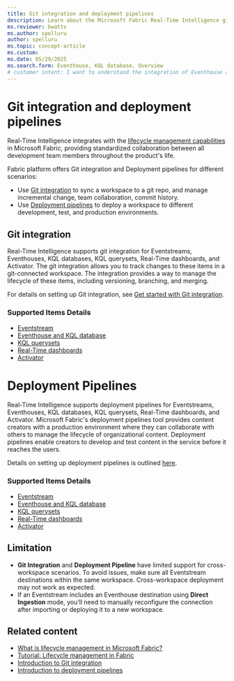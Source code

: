 ```yaml
---
title: Git integration and deployment pipelines
description: Learn about the Microsoft Fabric Real-Time Intelligence git integration and deployment pipelines, including what is tracked in a git-connected workspace.
ms.reviewer: bwatts
ms.author: spelluru
author: spelluru
ms.topic: concept-article
ms.custom:
ms.date: 05/29/2025
ms.search.form: Eventhouse, KQL database, Overview
# customer intent: I want to understand the integration of Eventhouse and KQL database with Microsoft Fabric's deployment pipelines and git, and how to configure and manage them in the ALM system.
---
```


# Git integration and deployment pipelines

Real-Time Intelligence integrates with the [lifecycle management capabilities](../cicd/cicd-overview.md) in Microsoft Fabric, providing standardized collaboration between all development team members throughout the product's life. 

Fabric platform offers Git integration and Deployment pipelines for different scenarios:

* Use [Git integration](../cicd/git-integration/intro-to-git-integration.md) to sync a workspace to a git repo, and manage incremental change, team collaboration, commit history.
* Use [Deployment pipelines](../cicd/deployment-pipelines/intro-to-deployment-pipelines.md) to deploy a workspace to different development, test, and production environments.

## Git integration

Real-Time Intelligence supports git integration for Eventstreams, Eventhouses, KQL databases, KQL querysets, Real-Time dashboards, and Activator. The git integration allows you to track changes to these items in a git-connected workspace. The integration provides a way to manage the lifecycle of these items, including versioning, branching, and merging.

For details on setting up Git integration, see [Get started with Git integration](../cicd/git-integration/git-get-started.md).

### Supported Items Details

- [Eventstream](git-eventstream.md)
- [Eventhouse and KQL database](git-eventhouse-kql-database.md)
- [KQL querysets](git-kql-queryset.md)
- [Real-Time dashboards](git-real-time-dashboard.md)
- [Activator](git-activator.md)

# Deployment Pipelines

Real-Time Intelligence supports deployment pipelines for Eventstreams, Eventhouses, KQL databases, KQL querysets, Real-Time dashboards, and Activator. Microsoft Fabric's deployment pipelines tool provides content creators with a production environment where they can collaborate with others to manage the lifecycle of organizational content. Deployment pipelines enable creators to develop and test content in the service before it reaches the users.

Details on setting up deployment pipelines is outlined [here](https://learn.microsoft.com/en-us/fabric/cicd/deployment-pipelines/get-started-with-deployment-pipelines?tabs=from-fabric%2Cnew-ui).

### Supported Items Details

- [Eventstream]()
- [Eventhouse and KQL database]()
- [KQL querysets]()
- [Real-Time dashboards]()
- [Activator]()


## Limitation

* **Git Integration** and **Deployment Pipeline** have limited support for cross-workspace scenarios. To avoid issues, make sure all Eventstream destinations within the same workspace. Cross-workspace deployment may not work as expected.
* If an Eventstream includes an Eventhouse destination using **Direct Ingestion** mode, you’ll need to manually reconfigure the connection after importing or deploying it to a new workspace.


## Related content

- [What is lifecycle management in Microsoft Fabric?](../cicd/cicd-overview.md)
- [Tutorial: Lifecycle management in Fabric](../cicd/cicd-tutorial.md)
- [Introduction to Git integration](../cicd/git-integration/intro-to-git-integration.md)
- [Introduction to deployment pipelines](../cicd/deployment-pipelines/intro-to-deployment-pipelines.md)
